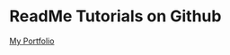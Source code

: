 # ReadMe Tutorials on Github

<a href="https://github.com/RyufathSoepeno/MyPortfolio">My Portfolio</a>

